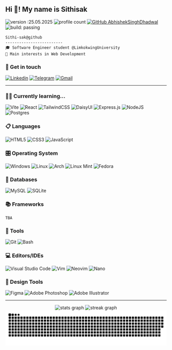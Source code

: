 <h2 align="left">Hi 👋! My name is Sithisak</h2>

![version :25.05.2025](https://img.shields.io/badge/version-25.05.2025-informational)
![profile count](https://komarev.com/ghpvc/?username=Sithi-Sak&color=red)
[![GitHub AbhishekSinghDhadwal](https://img.shields.io/github/followers/Sithi-Sak?label=follow&style=social)](https://github.com/Sithi-Sak)
![build: passing](https://img.shields.io/badge/build-passing-success)

```
Sithi-sak@github
-------------------------
🎓 Software Engineer student @LimkokwingUniversity
🔎 Main interests in Web Development
```
### 💬 Get in touch
[![Linkedin](https://img.shields.io/badge/-LinkedIn-blue?style=for-the-badge&logo=Linkedin&logoColor=f5f3f5&link=https://www.linkedin.com/in/sithisak-leak/)](https://www.linkedin.com/in/sithisak-leak/)
[![Telegram](https://img.shields.io/badge/Telegram-2CA5E0?style=for-the-badge&logo=telegram&logoColor=f5f3f5&link=https://t.me/sithi_sak)](https://t.me/sithi_sak)
[![Gmail](https://img.shields.io/badge/Gmail-d7263d?style=for-the-badge&logo=gmail&logoColor=f5f3f5)](mailto:sithisakleak001@gmail.com)

---

### ✍🏻 Currently learning...
![Vite](https://img.shields.io/badge/vite-212121?style=for-the-badge&logo=vite)
![React](https://img.shields.io/badge/react-212121?style=for-the-badge&logo=react)
![TailwindCSS](https://img.shields.io/badge/tailwindcss-212121?style=for-the-badge&logo=tailwind-css)
![DaisyUI](https://img.shields.io/badge/daisyui-212121?style=for-the-badge&logo=daisyui)
![Express.js](https://img.shields.io/badge/express.js-212121?style=for-the-badge&logo=express)
![NodeJS](https://img.shields.io/badge/node.js-212121?style=for-the-badge&logo=node.js)
![Postgres](https://img.shields.io/badge/postgres-212121?style=for-the-badge&logo=postgresql)


### 📋 Languages
![HTML5](https://img.shields.io/badge/HTML5-212121?style=for-the-badge&logo=html5)
![CSS3](https://img.shields.io/badge/css3-212121?style=for-the-badge&logo=css3&logoColor=%231572B6)
![JavaScript](https://img.shields.io/badge/javascript-212121?style=for-the-badge&logo=javascript)

### 🎛️ Operating System
![Windows](https://img.shields.io/badge/Windows-212121?style=for-the-badge&logo=windows&logoColor=white)
![Linux](https://img.shields.io/badge/Linux-212121?style=for-the-badge&logo=linux)
![Arch](https://img.shields.io/badge/Arch%20Linux-212121?logo=arch-linux&style=for-the-badge)
![Linux Mint](https://img.shields.io/badge/Linux%20Mint-212121?style=for-the-badge&logo=Linux%20Mint)
![Fedora](https://img.shields.io/badge/Fedora-212121?style=for-the-badge&logo=fedora)

### 💾 Databases
![MySQL](https://img.shields.io/badge/mysql-212121?style=for-the-badge&logo=mysql)
![SQLite](https://img.shields.io/badge/sqlite-212121?style=for-the-badge&logo=sqlite)

### 📚 Frameworks
`TBA`

### 🔧 Tools
![Git](https://img.shields.io/badge/git-212121?style=for-the-badge&logo=git)
![Bash](https://img.shields.io/badge/bash-212121?style=for-the-badge&logo=gnu-bash)

### 💻 Editors/IDEs
![Visual Studio Code](https://img.shields.io/badge/Visual%20Studio%20Code-212121?style=for-the-badge&logo=visual-studio-code)
![Vim](https://img.shields.io/badge/VIM-212121?style=for-the-badge&logo=vim)
![Neovim](https://img.shields.io/badge/NeoVim-212121?&style=for-the-badge&logo=neovim)
![Nano](https://img.shields.io/badge/Nano-212121?&style=for-the-badge)

### 🎨 Design Tools
![Figma](https://img.shields.io/badge/figma-212121?style=for-the-badge&logo=figma)
![Adobe Photoshop](https://img.shields.io/badge/adobe%20photoshop-212121?style=for-the-badge&logo=adobe%20photoshop&logoColor=white)
![Adobe Illustrator](https://img.shields.io/badge/adobe%20illustrator-212121?style=for-the-badge&logo=adobe%20illustrator&logoColor=white)

---

<div align="center">
  <img src="https://github-readme-stats.vercel.app/api?username=Sithi-sak&hide_title=false&hide_rank=false&show_icons=true&include_all_commits=true&count_private=true&disable_animations=false&locale=en&border_color=212121&theme=github_dark" height="150" alt="stats graph"  />
  <img src="https://streak-stats.demolab.com?user=Sithi-sak&locale=en&mode=daily&border_color=212121&theme=github_dark&date_format=n/j%5B/Y%5D" height="150" alt="streak graph"  />
</div>

<div align="center">
  <picture>
    <source media="(prefers-color-scheme: dark)" srcset="https://raw.githubusercontent.com/Sithi-sak/Sithi-sak/output/github-snake-dark.svg" />
    <source media="(prefers-color-scheme: light)" srcset="https://raw.githubusercontent.com/Sithi-sak/Sithi-sak/output/github-snake.svg" />
    <img alt="github-snake" src="https://raw.githubusercontent.com/Sithi-sak/Sithi-sak/output/github-snake.svg" />
  </picture>
</div>
